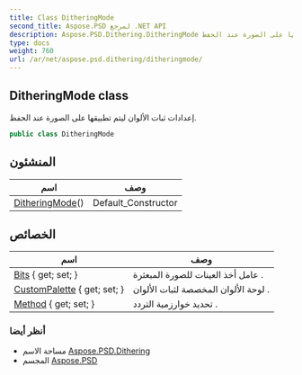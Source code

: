 ```yaml
---
title: Class DitheringMode
second_title: Aspose.PSD لمرجع .NET API
description: Aspose.PSD.Dithering.DitheringMode فصل. إعدادات ثبات الألوان ليتم تطبيقها على الصورة عند الحفظ.
type: docs
weight: 760
url: /ar/net/aspose.psd.dithering/ditheringmode/
---
```

## DitheringMode class

إعدادات ثبات الألوان ليتم تطبيقها على الصورة عند الحفظ.

```csharp
public class DitheringMode
```

## المنشئون

| اسم | وصف |
| --- | --- |
| [DitheringMode](ditheringmode/)() | Default_Constructor |

## الخصائص

| اسم | وصف |
| --- | --- |
| [Bits](../../aspose.psd.dithering/ditheringmode/bits/) { get; set; } | عامل أخذ العينات للصورة المبعثرة . |
| [CustomPalette](../../aspose.psd.dithering/ditheringmode/custompalette/) { get; set; } | لوحة الألوان المخصصة لثبات الألوان . |
| [Method](../../aspose.psd.dithering/ditheringmode/method/) { get; set; } | تحديد خوارزمية التردد . |

### أنظر أيضا

* مساحة الاسم [Aspose.PSD.Dithering](../../aspose.psd.dithering/)
* المجسم [Aspose.PSD](../../)


